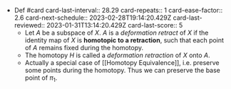 - Def #card
  card-last-interval:: 28.29
  card-repeats:: 1
  card-ease-factor:: 2.6
  card-next-schedule:: 2023-02-28T19:14:20.429Z
  card-last-reviewed:: 2023-01-31T13:14:20.429Z
  card-last-score:: 5
	- Let $A$ be a subspace of $X$. $A$ is a *deformation retract* of $X$ if the identity map of $X$ is **homotopic to a retraction**, such that each point of $A$ remains fixed during the homotopy.
	- The homotopy $H$ is called a *deformation retraction* of $X$ onto $A$.
	- Actually a special case of [[Homotopy Equivalence]], i.e. preserve some points during the homotopy. Thus we can preserve the base point of $\pi_1$.